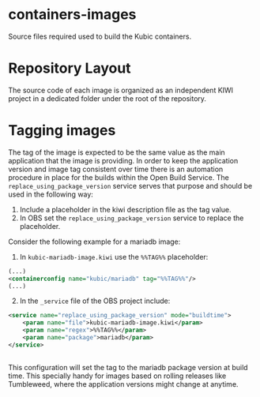 # containers-images

Source files required used to build the Kubic containers.

# Repository Layout

The source code of each image is organized as an independent KIWI project
in a dedicated folder under the root of the repository.

# Tagging images

The tag of the image is expected to be the same value as the main application
that the image is providing. In order to keep the application version and
image tag consistent over time there is an automation procedure in place for
the builds within the Open Build Service. The `replace_using_package_version`
service serves that purpose and should be used in the following way:

1. Include a placeholder in the kiwi description file as the tag value.
2. In OBS set the `replace_using_package_version` service to replace the
placeholder. 

Consider the following example for a mariadb image:

1. In `kubic-mariadb-image.kiwi` use the `%%TAG%%` placeholder:

```xml
(...)
<containerconfig name="kubic/mariadb" tag="%%TAG%%"/>
(...)
```

2. In the `_service` file of the OBS project include:

```xml
<service name="replace_using_package_version" mode="buildtime">
    <param name="file">kubic-mariadb-image.kiwi</param>
    <param name="regex">%%TAG%%</param>
    <param name="package">mariadb</param>
</service>
    
```

This configuration will set the tag to the mariadb package version at build
time. This specially handy for images based on rolling releases like
Tumbleweed, where the application versions might change at anytime.
